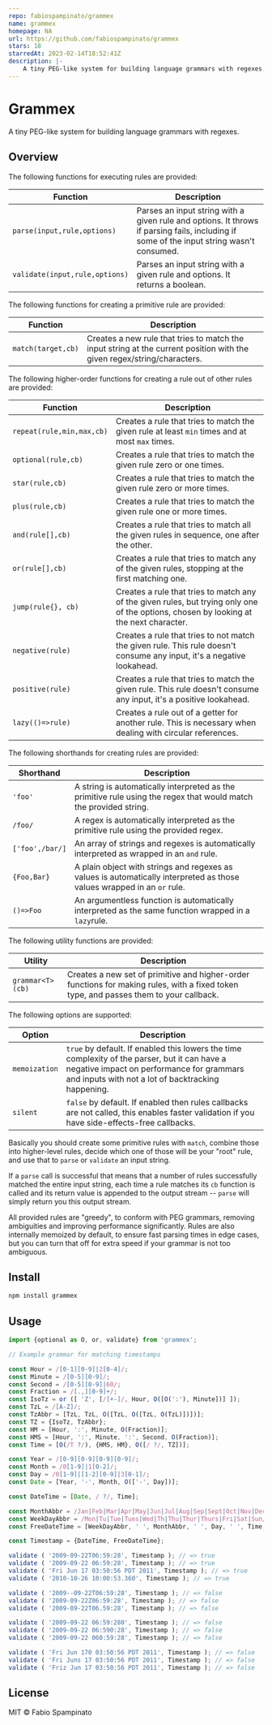```yaml
---
repo: fabiospampinato/grammex
name: grammex
homepage: NA
url: https://github.com/fabiospampinato/grammex
stars: 18
starredAt: 2023-02-14T18:52:41Z
description: |-
    A tiny PEG-like system for building language grammars with regexes.
---
```


# Grammex

A tiny PEG-like system for building language grammars with regexes.

## Overview

The following functions for executing rules are provided:

| Function                       | Description                                                                                                                              |
| ------------------------------ | ---------------------------------------------------------------------------------------------------------------------------------------- |
| `parse(input,rule,options)`    | Parses an input string with a given rule and options. It throws if parsing fails, including if some of the input string wasn't consumed. |
| `validate(input,rule,options)` | Parses an input string with a given rule and options. It returns a boolean.                                                              |

The following functions for creating a primitive rule are provided:

| Function           | Description                                                                                                             |
| ------------------ | ----------------------------------------------------------------------------------------------------------------------- |
| `match(target,cb)` | Creates a new rule that tries to match the input string at the current position with the given regex/string/characters. |

The following higher-order functions for creating a rule out of other rules are provided:

| Function                  | Description                                                                                                                             |
| ------------------------- | --------------------------------------------------------------------------------------------------------------------------------------- |
| `repeat(rule,min,max,cb)` | Creates a rule that tries to match the given rule at least `min` times and at most `max` times.                                         |
| `optional(rule,cb)`       | Creates a rule that tries to match the given rule zero or one times.                                                                    |
| `star(rule,cb)`           | Creates a rule that tries to match the given rule zero or more times.                                                                   |
| `plus(rule,cb)`           | Creates a rule that tries to match the given rule one or more times.                                                                    |
| `and(rule[],cb)`          | Creates a rule that tries to match all the given rules in sequence, one after the other.                                                |
| `or(rule[],cb)`           | Creates a rule that tries to match any of the given rules, stopping at the first matching one.                                          |
| `jump(rule{}, cb)`        | Creates a rule that tries to match any of the given rules, but trying only one of the options, chosen by looking at the next character. |
| `negative(rule)`          | Creates a rule that tries to not match the given rule. This rule doesn't consume any input, it's a negative lookahead.                  |
| `positive(rule)`          | Creates a rule that tries to match the given rule. This rule doesn't consume any input, it's a positive lookahead.                      |
| `lazy(()=>rule)`          | Creates a rule out of a getter for another rule. This is necessary when dealing with circular references.                               |

The following shorthands for creating rules are provided:

| Shorthand       | Description                                                                                                             |
| --------------- | ----------------------------------------------------------------------------------------------------------------------- |
| `'foo'`         | A string is automatically interpreted as the primitive rule using the regex that would match the provided string.       |
| `/foo/`         | A regex is automatically interpreted as the primitive rule using the provided regex.                                    |
| `['foo',/bar/]` | An array of strings and regexes is automatically interpreted as wrapped in an `and` rule.                               |
| `{Foo,Bar}`     | A plain object with strings and regexes as values is automatically interpreted as those values wrapped in an `or` rule. |
| `()=>Foo`       | An argumentless function is automatically interpreted as the same function wrapped in a `lazy`rule.                     |

The following utility functions are provided:

| Utility          | Description                                                                                                                            |
| ---------------- | -------------------------------------------------------------------------------------------------------------------------------------- |
| `grammar<T>(cb)` | Creates a new set of primitive and higher-order functions for making rules, with a fixed token type, and passes them to your callback. |

The following options are supported:

| Option        | Description                                                                                                                                                                                     |
| ------------- | ----------------------------------------------------------------------------------------------------------------------------------------------------------------------------------------------- |
| `memoization` | `true` by default. If enabled this lowers the time complexity of the parser, but it can have a negative impact on performance for grammars and inputs with not a lot of backtracking happening. |
| `silent`      | `false` by default. If enabled then rules callbacks are not called, this enables faster validation if you have side-effects-free callbacks.                                                     |

Basically you should create some primitive rules with `match`, combine those into higher-level rules, decide which one of those will be your "root" rule, and use that to `parse` or `validate` an input string.

If a `parse` call is successful that means that a number of rules successfully matched the entire input string, each time a rule matches its `cb` function is called and its return value is appended to the output stream -- `parse` will simply return you this output stream.

All provided rules are "greedy", to conform with PEG grammars, removing ambiguities and improving performance significantly. Rules are also internally memoized by default, to ensure fast parsing times in edge cases, but you can turn that off for extra speed if your grammar is not too ambiguous.

## Install

```sh
npm install grammex
```

## Usage

```ts
import {optional as O, or, validate} from 'grammex';

// Example grammar for matching timestamps

const Hour = /[0-1][0-9]|2[0-4]/;
const Minute = /[0-5][0-9]/;
const Second = /[0-5][0-9]|60/;
const Fraction = /[.,][0-9]+/;
const IsoTz = or ([ 'Z', [/[+-]/, Hour, O([O(':'), Minute])] ]);
const TzL = /[A-Z]/;
const TzAbbr = [TzL, TzL, O([TzL, O([TzL, O(TzL)])])];
const TZ = {IsoTz, TzAbbr};
const HM = [Hour, ':', Minute, O(Fraction)];
const HMS = [Hour, ':', Minute, ':', Second, O(Fraction)];
const Time = [O(/T ?/), {HMS, HM}, O([/ ?/, TZ])];

const Year = /[0-9][0-9][0-9][0-9]/;
const Month = /0[1-9]|1[0-2]/;
const Day = /0[1-9]|[1-2][0-9]|3[0-1]/;
const Date = [Year, '-', Month, O(['-', Day])];

const DateTime = [Date, / ?/, Time];

const MonthAbbr = /Jan|Feb|Mar|Apr|May|Jun|Jul|Aug|Sep|Sept|Oct|Nov|Dec/;
const WeekDayAbbr = /Mon|Tu|Tue|Tues|Wed|Th|Thu|Thur|Thurs|Fri|Sat|Sun/;
const FreeDateTime = [WeekDayAbbr, ' ', MonthAbbr, ' ', Day, ' ', Time, ' ', Year];

const Timestamp = {DateTime, FreeDateTime};

validate ( '2009-09-22T06:59:28', Timestamp ); // => true
validate ( '2009-09-22 06:59:28', Timestamp ); // => true
validate ( 'Fri Jun 17 03:50:56 PDT 2011', Timestamp ); // => true
validate ( '2010-10-26 10:00:53.360', Timestamp ); // => true

validate ( '2009--09-22T06:59:28', Timestamp ); // => false
validate ( '2009-09-22Z06:59:28', Timestamp ); // => false
validate ( '2009-09-22T06.59:28', Timestamp ); // => false

validate ( '2009-09-22 06:59:280', Timestamp ); // => false
validate ( '2009-09-22 06:590:28', Timestamp ); // => false
validate ( '2009-09-22 060:59:28', Timestamp ); // => false

validate ( 'Fri Jun 170 03:50:56 PDT 2011', Timestamp ); // => false
validate ( 'Fri Juns 17 03:50:56 PDT 2011', Timestamp ); // => false
validate ( 'Friz Jun 17 03:50:56 PDT 2011', Timestamp ); // => false
```

## License

MIT © Fabio Spampinato

